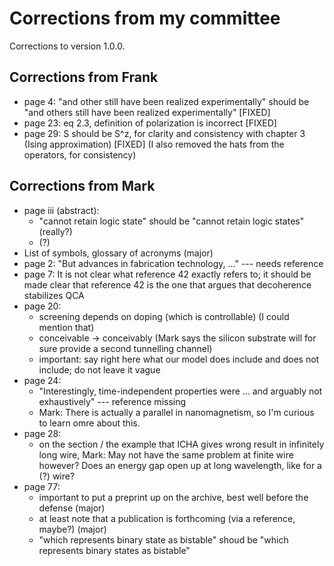 # Corrections from my committee

Corrections to version 1.0.0.

## Corrections from Frank

* page 4: "and other still have been realized experimentally"
          should be
          "and others still have been realized experimentally"
          [FIXED]
* page 23: eq 2.3, definition of polarization is incorrect
           [FIXED]
* page 29: S should be S^z, for clarity and consistency with chapter 3 (Ising
           approximation)
           [FIXED] (I also removed the hats from the operators, for consistency)


## Corrections from Mark

* page iii (abstract):
    * "cannot retain logic state"
      should be
      "cannot retain logic states" 
      (really?)
    * (?)
* List of symbols, glossary of acronyms (major)
* page 2: "But advances in fabrication technology, ..." --- needs reference
* page 7: It is not clear what reference 42 exactly refers to; it should be made
  clear that reference 42 is the one that argues that decoherence stabilizes QCA
* page 20: 
    * screening depends on doping (which is controllable) (I could mention that)
    * conceivable -> conceivably (Mark says the silicon substrate will for sure
      provide a second tunnelling channel)
    * important: say right here what our model does include and does not
      include; do not leave it vague
* page 24:
    * "Interestingly, time-independent properties were ... and arguably not
      exhaustively" --- reference missing
    * Mark: There is actually a parallel in nanomagnetism, so I'm curious to
      learn omre about this.
* page 28:
    * on the section / the example that ICHA gives wrong result in infinitely
      long wire, Mark: May not have the same problem at finite wire however?
      Does an energy gap open up at long wavelength, like for a (?) wire?
* page 77:
    * important to put a preprint up on the archive, best well before the
      defense (major)
    * at least note that a publication is forthcoming (via a reference, maybe?)
      (major)
    * "which represents binary state as bistable"
      shoud be
      "which represents binary states as bistable"


